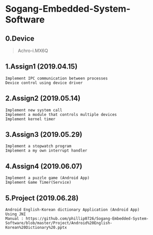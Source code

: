 # Sogang-Embedded-System-Software

## 0.Device
> Achro-i.MX6Q

## 1.Assign1 (2019.04.15)
```
Implement IPC communication between processes
Device control using device driver
```
## 2.Assign2 (2019.05.14)
```
Implement new system call
Implement a module that controls multiple devices
Implement kernel timer
```
## 3.Assign3 (2019.05.29)
```
Implement a stopwatch program
Implement a my own interrupt handler
```

## 4.Assign4 (2019.06.07)
```
Implement a puzzle game (Android App)
Implement Game Timer(Service)
```

## 5.Project (2019.06.28)
```
Android English-Korean dictionary Application (Android App)
Using JNI
Manual : https://github.com/phillip0726/Sogang-Embedded-System-Software/blob/master/Project/Android%20English-Korean%20Dictionary%20.pptx
```
